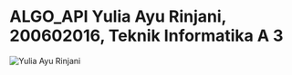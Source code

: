 # ALGO_API Yulia Ayu Rinjani, 200602016, Teknik Informatika A 3
![Yulia Ayu Rinjani](https://user-images.githubusercontent.com/95527943/147383316-4007fbe2-d4d8-4c3b-b702-9c751c1826e8.gif)
